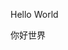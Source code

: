 <!Dctype>
<html>
<head>
<meta charset="utf-8"/>
<title>測試</title>
</head>
<body>
<p>Hello World</p>
<p>你好世界</p>
</body>
</html>